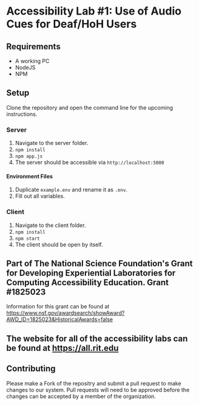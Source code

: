 # Accessibility Lab #1: Use of Audio Cues for Deaf/HoH Users

## Requirements

- A working PC
- NodeJS
- NPM

## Setup

Clone the repository and open the command line for the upcoming instructions.

### Server
1. Navigate to the server folder.
2. `npm install`
3. `npm app.js`
4. The server should be accessible via `http://localhost:5000`

#### Environment Files
1. Duplicate `example.env` and rename it as `.env`.
2. Fill out all variables.

### Client
1. Navigate to the client folder.
2. `npm install`
3. `npm start`
4. The client should be open by itself.

## Part of The National Science Foundation's Grant for Developing Experiential Laboratories for Computing Accessibility Education. Grant #1825023
Information for this grant can be found at https://www.nsf.gov/awardsearch/showAward?AWD_ID=1825023&HistoricalAwards=false
## The website for all of the accessibility labs can be found at https://all.rit.edu 

## Contributing
Please make a Fork of the repositry and submit a pull request to make changes to our system. Pull requests will need to be approved before the changes can be accepted by a member of the organization.
